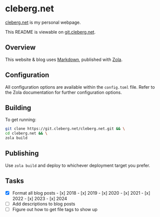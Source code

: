 # cleberg.net

[cleberg.net](https://cleberg.net) is my personal webpage.

This README is viewable on [git.cleberg.net](https://git.cleberg.net/?p=cleberg.net.git;a=blob;f=README.org;h=155f4696a09503411730afc422b7fb49acbef8f3;hb=HEAD).

## Overview

This website & blog uses [Markdown](https://spec.commonmark.org/current/), published with [Zola](https://www.getzola.org/).

## Configuration

All configuration options are available within the `config.toml` file. Refer to the Zola documentation for further configuration options.

## Building

To get running:

```sh
git clone https://git.cleberg.net/cleberg.net.git && \
cd cleberg.net && \
zola build
```

## Publishing

Use `zola build` and deploy to whichever deployment target you prefer.

## Tasks

- [x] Format all blog posts
      - [x] 2018
      - [x] 2019
      - [x] 2020
      - [x] 2021
      - [x] 2022
      - [x] 2023
      - [x] 2024
- [ ] Add descriptions to blog posts
- [ ] Figure out how to get file tags to show up
